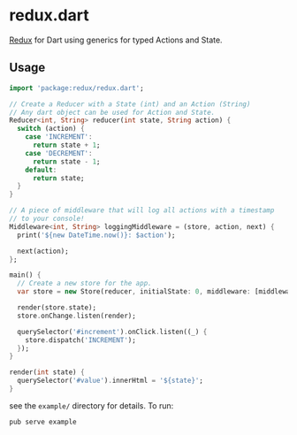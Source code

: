 # redux.dart

[Redux](http://redux.js.org/) for Dart using generics for
typed Actions and State.

## Usage

```dart
import 'package:redux/redux.dart';

// Create a Reducer with a State (int) and an Action (String)
// Any dart object can be used for Action and State.
Reducer<int, String> reducer(int state, String action) {
  switch (action) {
    case 'INCREMENT':
      return state + 1;
    case 'DECREMENT':
      return state - 1;
    default:
      return state;
  }
}

// A piece of middleware that will log all actions with a timestamp
// to your console!
Middleware<int, String> loggingMiddleware = (store, action, next) {
  print('${new DateTime.now()}: $action');

  next(action);
};

main() {
  // Create a new store for the app.
  var store = new Store(reducer, initialState: 0, middleware: [middleware]);

  render(store.state);
  store.onChange.listen(render);

  querySelector('#increment').onClick.listen((_) {
    store.dispatch('INCREMENT');
  });
}

render(int state) {
  querySelector('#value').innerHtml = '${state}';
}
```

see the `example/` directory for details.  To run:

```
pub serve example
```

